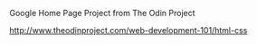 Google Home Page Project from The Odin Project

http://www.theodinproject.com/web-development-101/html-css
